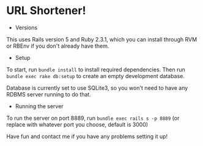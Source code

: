 # URL Shortener!

* Versions

This uses Rails version 5 and Ruby 2.3.1, which you can install through RVM or RBEnv if you don't already have them.

* Setup

To start, run `bundle install` to install required dependencies. Then run `bundle exec rake db:setup` to create an empty development database.

Database is currently set to use SQLite3, so you won't need to have any RDBMS server running to do that.

* Running the server

To run the server on port 8889, run `bundle exec rails s -p 8889` (or replace with whatever port you choose, default is 3000)

Have fun and contact me if you have any problems setting it up!
